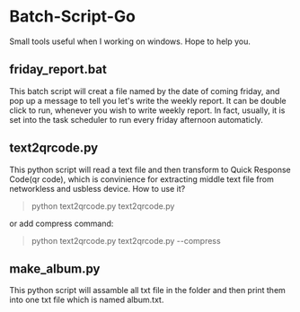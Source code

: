 # Batch-Script-Go
Small tools useful when I working on windows. Hope to help you.
## friday_report.bat
This batch script will creat a file named by the date of coming friday, 
and pop up a message to tell you let's write the weekly report.
It can be double click to run, whenever you wish to write weekly report.
In fact, usually, it is set into the task scheduler to run every friday afternoon automaticly.
## text2qrcode.py
This python script will read a text file and then transform to Quick Response Code(qr code), 
which is convinience for extracting middle text file from networkless and usbless device. 
How to use it?
> python text2qrcode.py text2qrcode.py

or add compress command:
> python text2qrcode.py text2qrcode.py --compress

## make_album.py
This python script will assamble all txt file in the folder and then print them into one txt file which is named album.txt.
